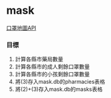 # mask
[口罩地圖API](https://raw.githubusercontent.com/kiang/pharmacies/master/json/points.json)
### 目標
1. 計算各縣市藥局數量 
2. 計算各縣市的成人剩餘口罩數量
3. 計算各縣市的小孩剩餘口罩數量
4. 將(3)存入mask.db的pharmacies表格
5. 將(2)+(3)存入mask.db的masks表格
